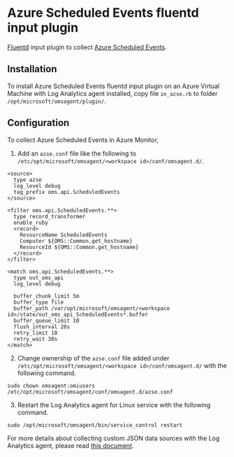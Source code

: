 # Azure Scheduled Events fluentd input plugin

[Fluentd](https://fluentd.org/) input plugin to collect [Azure Scheduled Events](https://docs.microsoft.com/en-us/azure/virtual-machines/linux/scheduled-events).

## Installation

To install Azure Scheduled Events fluentd input plugin on an Azure Virtual Machine with Log Analytics agent installed, copy file ```in_azse.rb``` to folder ```/opt/microsoft/omsagent/plugin/```.

## Configuration

To collect Azure Scheduled Events in Azure Monitor,

1. Add an ```azse.conf``` file like the following to ```/etc/opt/microsoft/omsagent/<workspace id>/conf/omsagent.d/```.

```
<source>
  type azse
  log_level debug
  tag_prefix oms.api.ScheduledEvents
</source>

<filter oms.api.ScheduledEvents.**>
  type record_transformer
  enable_ruby
  <record>
    ResourceName ScheduledEvents
    Computer ${OMS::Common.get_hostname}
    ResourceId ${OMS::Common.get_hostname}
  </record>
</filter>

<match oms.api.ScheduledEvents.**>
  type out_oms_api
  log_level debug

  buffer_chunk_limit 5m
  buffer_type file
  buffer_path /var/opt/microsoft/omsagent/<workspace id>/state/out_oms_api_ScheduledEvents*.buffer
  buffer_queue_limit 10
  flush_interval 20s
  retry_limit 10
  retry_wait 30s
</match>
```

2. Change ownership of the ```azse.conf``` file added under ```/etc/opt/microsoft/omsagent/<workspace id>/conf/omsagent.d/``` with the following command.

```
sudo chown omsagent:omiusers /etc/opt/microsoft/omsagent/conf/omsagent.d/azse.conf
```

3. Restart the Log Analytics agent for Linux service with the following command.

```
sudo /opt/microsoft/omsagent/bin/service_control restart
```

For more details about collecting custom JSON data sources with the Log Analytics agent, please read [this document](https://docs.microsoft.com/en-us/azure/azure-monitor/platform/data-sources-json).